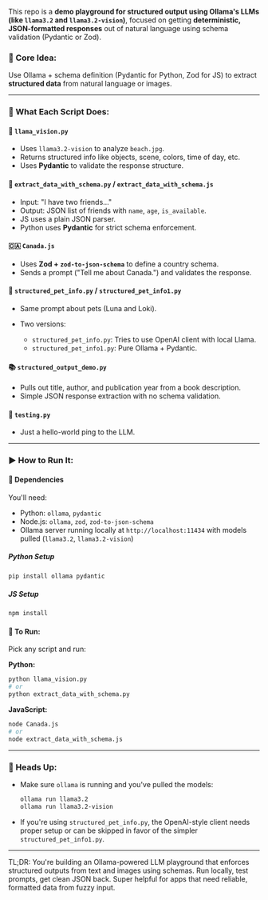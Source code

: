 This repo is a **demo playground for structured output using Ollama's LLMs (like `llama3.2` and `llama3.2-vision`)**, focused on getting **deterministic, JSON-formatted responses** out of natural language using schema validation (Pydantic or Zod).

### 🧠 Core Idea:

Use Ollama + schema definition (Pydantic for Python, Zod for JS) to extract **structured data** from natural language or images.

---

### 🔧 What Each Script Does:

#### 📸 `llama_vision.py`

* Uses `llama3.2-vision` to analyze `beach.jpg`.
* Returns structured info like objects, scene, colors, time of day, etc.
* Uses **Pydantic** to validate the response structure.

#### 💬 `extract_data_with_schema.py` / `extract_data_with_schema.js`

* Input: "I have two friends..."
* Output: JSON list of friends with `name`, `age`, `is_available`.
* JS uses a plain JSON parser.
* Python uses **Pydantic** for strict schema enforcement.

#### 🇨🇦 `Canada.js`

* Uses **Zod + `zod-to-json-schema`** to define a country schema.
* Sends a prompt ("Tell me about Canada.") and validates the response.

#### 🐾 `structured_pet_info.py` / `structured_pet_info1.py`

* Same prompt about pets (Luna and Loki).
* Two versions:

  * `structured_pet_info.py`: Tries to use OpenAI client with local Llama.
  * `structured_pet_info1.py`: Pure Ollama + Pydantic.

#### 📚 `structured_output_demo.py`

* Pulls out title, author, and publication year from a book description.
* Simple JSON response extraction with no schema validation.

#### 👋 `testing.py`

* Just a hello-world ping to the LLM.

---

### ▶️ How to Run It:

#### 🔁 Dependencies

You'll need:

* Python: `ollama`, `pydantic`
* Node.js: `ollama`, `zod`, `zod-to-json-schema`
* Ollama server running locally at `http://localhost:11434` with models pulled (`llama3.2`, `llama3.2-vision`)

##### Python Setup

```bash
pip install ollama pydantic
```

##### JS Setup

```bash
npm install
```

#### 🧪 To Run:

Pick any script and run:

**Python:**

```bash
python llama_vision.py
# or
python extract_data_with_schema.py
```

**JavaScript:**

```bash
node Canada.js
# or
node extract_data_with_schema.js
```

---

### 🚨 Heads Up:

* Make sure `ollama` is running and you've pulled the models:

  ```bash
  ollama run llama3.2
  ollama run llama3.2-vision
  ```

* If you're using `structured_pet_info.py`, the OpenAI-style client needs proper setup or can be skipped in favor of the simpler `structured_pet_info1.py`.

---

TL;DR:
You're building an Ollama-powered LLM playground that enforces structured outputs from text and images using schemas. Run locally, test prompts, get clean JSON back. Super helpful for apps that need reliable, formatted data from fuzzy input.

<br>
